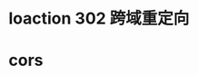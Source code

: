 # loaction 302 跨域重定向
<!-- ajax -> browser -> server -> 302 -> browser(redirect) -> server -> browser -> ajax callback -->
# cors